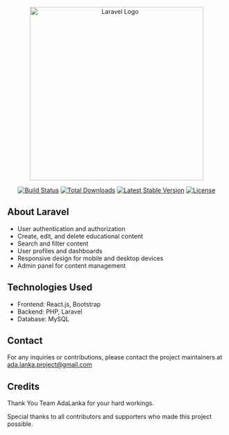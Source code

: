 <p align="center"><a href="https://laravel.com" target="_blank"><img src="https://raw.githubusercontent.com/laravel/art/master/logo-lockup/5%20SVG/2%20CMYK/1%20Full%20Color/laravel-logolockup-cmyk-red.svg" width="400" alt="Laravel Logo"></a></p>

<p align="center">
<a href="https://github.com/laravel/framework/actions"><img src="https://github.com/laravel/framework/workflows/tests/badge.svg" alt="Build Status"></a>
<a href="https://packagist.org/packages/laravel/framework"><img src="https://img.shields.io/packagist/dt/laravel/framework" alt="Total Downloads"></a>
<a href="https://packagist.org/packages/laravel/framework"><img src="https://img.shields.io/packagist/v/laravel/framework" alt="Latest Stable Version"></a>
<a href="https://packagist.org/packages/laravel/framework"><img src="https://img.shields.io/packagist/l/laravel/framework" alt="License"></a>
</p>

## About Laravel

-   User authentication and authorization
-   Create, edit, and delete educational content
-   Search and filter content
-   User profiles and dashboards
-   Responsive design for mobile and desktop devices
-   Admin panel for content management

## Technologies Used

-   Frontend: React.js, Bootstrap
-   Backend: PHP, Laravel
-   Database: MySQL

## Contact

For any inquiries or contributions, please contact the project maintainers at [ada.lanka.project@gmail.com](mailto:ada.lanka.project@gmail.com)

## Credits

Thank You Team AdaLanka for your hard workings.

Special thanks to all contributors and supporters who made this project possible.
